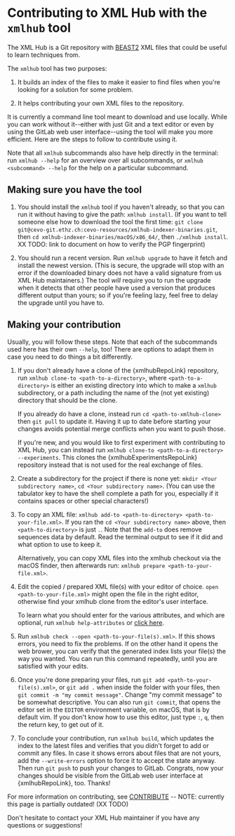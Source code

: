 # Contributing to XML Hub with the `xmlhub` tool

The XML Hub is a Git repository with [BEAST2](https://www.beast2.org/)
XML files that could be useful to learn techniques from.

The `xmlhub` tool has two purposes:

1. It builds an index of the files to make it easier to find files when you're looking for a solution for some problem.

1. It helps contributing your own XML files to the repository.

It is currently a command line tool meant to download and use locally.
While you can work without it--either with just Git and
a text editor or even by using the GitLab web user interface--using
the tool will make you more efficient. Here are the steps to
follow to contribute using it.

Note that all `xmlhub` subcommands also have help directly in the
terminal: run `xmlhub --help` for an overview over all subcommands, or
`xmlhub <subcommand> --help` for the help on a particular subcommand.

## Making sure you have the tool

1. You should install the `xmlhub` tool if you haven't already, so
   that you can run it without having to give the path: `xmlhub install`.
   (If you want to tell someone else how to download the tool the first time:
   `git clone git@cevo-git.ethz.ch:cevo-resources/xmlhub-indexer-binaries.git`,
   then `cd xmlhub-indexer-binaries/macOS/x86_64/`, then `./xmlhub install`.
   XX TODO: link to document on how to verify the PGP fingerprint)

2. You should run a recent version. Run `xmlhub upgrade` to have it
   fetch and install the newest version. (This is secure, the upgrade
   will stop with an error if the downloaded binary does not have a
   valid signature from us XML Hub maintainers.) The tool *will*
   require you to run the upgrade when it detects that other people
   have used a version that produces different output than yours; so
   if you're feeling lazy, feel free to delay the upgrade until you
   have to.

## Making your contribution

Usually, you will follow these steps. Note that each of the
subcommands used here has their own `--help`, too! There are options
to adapt them in case you need to do things a bit differently.

1. If you don't already have a clone of the
   {xmlhubRepoLink}
   repository, run `xmlhub clone-to <path-to-a-directory>`, where
   `<path-to-a-directory>` is either an existing directory into which
   to make a `xmlhub` subdirectory, or a path including the name of
   the (not yet existing) directory that should be the clone.
   
   If you already do have a clone, instead run `cd
   <path-to-xmlhub-clone>` then `git pull` to update it. Having it up
   to date before starting your changes avoids potential merge
   conflicts when you want to push those.
   
   If you're new, and you would like to first experiment with
   contributing to XML Hub, you can instead run `xmlhub clone-to
   <path-to-a-directory> --experiments`. This clones the
   {xmlhubExperimentsRepoLink}
   repository instead that is not used for the real exchange of files.

1. Create a subdirectory for the project if there is none yet: `mkdir <Your subdirectory name>`, `cd <Your subdirectory name>`. (You can use the tabulator key to have the shell complete a path for you, especially if it contains spaces or other special characters!)

1. To copy an XML file: `xmlhub add-to <path-to-directory> <path-to-your-file.xml>`. If you ran the `cd <Your subdirectory name>` above, then `<path-to-directory>` is just `.`. Note that the `add-to` does remove sequences data by default. Read the terminal output to see if it did and what option to use to keep it.

    Alternatively, you can copy XML files into the xmlhub checkout via the macOS finder, then afterwards run: `xmlhub prepare <path-to-your-file.xml>`.

1. Edit the copied / prepared XML file(s) with your editor of choice. `open <path-to-your-file.xml>` might open the file in the right editor, otherwise find your xmlhub clone from the editor's user interface.

    To learn what you should enter for the various attributes, and which are optional, run `xmlhub help-attributes` or [click here](attributes.html).

1. Run `xmlhub check --open <path-to-your-file(s).xml>`. If this shows errors, you need to fix the problems. If on the other hand it opens the web brower, you can verify that the generated index lists your file(s) the way you wanted. You can run this command repeatedly, until you are satisfied with your edits.

1. Once you're done preparing your files, run `git add <path-to-your-file(s).xml>`, or `git add .` when inside the folder with your files, then `git commit -m "my commit message"`. Change "my commit message" to be somewhat descriptive. You can also run `git commit`, that opens the editor set in the `EDITOR` environment variable, on macOS, that is by default vim. If you don't know how to use this editor, just type `:`, `q`, then the return key, to get out of it.

1. To conclude your contribution, run `xmlhub build`, which updates the index to the latest files and verifies that you didn't forget to add or commit any files. In case it shows errors about files that are not yours, add the `--write-errors` option to force it to accept the state anyway. Then run `git push` to push your changes to GitLab. Congrats, now your changes should be visible from the GitLab web user interface at {xmlhubRepoLink}, too. Thanks!

For more information on contributing, see [CONTRIBUTE](https://cevo-git.ethz.ch/cevo-resources/xmlhub/-/blob/master/CONTRIBUTE.md) -- NOTE: currently this page is partially outdated! (XX TODO)

Don't hesitate to contact your XML Hub maintainer if you have any questions or suggestions!

<!--
For longer documentation, see ...XX TODO
e.g. set up ssh-agent
-->

